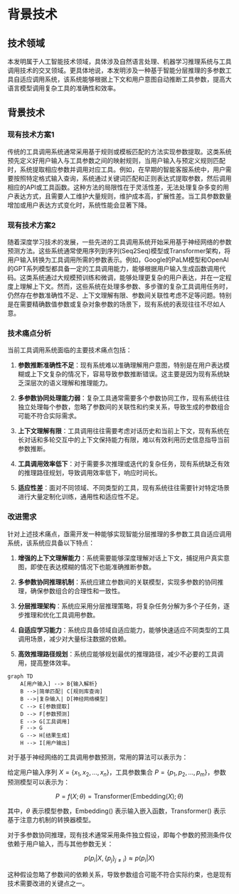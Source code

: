 # 背景技术

## 技术领域

本发明属于人工智能技术领域，具体涉及自然语言处理、机器学习推理系统与工具调用技术的交叉领域。更具体地说，本发明涉及一种基于智能分层推理的多参数工具自适应调用系统，该系统能够根据上下文和用户意图自动推断工具参数，提高大语言模型调用复杂工具的准确性和效率。

## 背景技术

### 现有技术方案1

传统的工具调用系统通常采用基于规则或模板匹配的方法实现参数提取。这类系统预先定义好用户输入与工具参数之间的映射规则，当用户输入与预定义规则匹配时，系统提取相应参数并调用对应工具。例如，在早期的智能客服系统中，用户需要按照特定格式输入查询，系统通过关键词匹配和正则表达式提取参数，然后调用相应的API或工具函数。这种方法的局限性在于灵活性差，无法处理复杂多变的用户表达方式，且需要人工维护大量规则，维护成本高，扩展性差。当工具参数数量增加或用户表达方式变化时，系统性能会显著下降。

### 现有技术方案2

随着深度学习技术的发展，一些先进的工具调用系统开始采用基于神经网络的参数预测方法。这些系统通常使用序列到序列(Seq2Seq)模型或Transformer架构，将用户输入转换为工具调用所需的参数表示。例如，Google的PaLM模型和OpenAI的GPT系列模型都具备一定的工具调用能力，能够根据用户输入生成函数调用代码。这类系统通过大规模预训练和微调，能够处理更复杂的用户表达，并在一定程度上理解上下文。然而，这些系统在处理多参数、多步骤的复杂工具调用任务时，仍然存在参数准确性不足、上下文理解有限、参数间关联性考虑不足等问题。特别是在需要精确数值参数或复杂对象参数的场景下，现有系统的表现往往不尽如人意。

### 技术痛点分析

当前工具调用系统面临的主要技术痛点包括：

1. **参数推断准确性不足**：现有系统难以准确理解用户意图，特别是在用户表达模糊或上下文复杂的情况下，容易导致参数推断错误。这主要是因为现有系统缺乏深层次的语义理解和推理能力。

2. **多参数协同处理能力弱**：复杂工具通常需要多个参数协同工作，现有系统往往独立处理每个参数，忽略了参数间的关联性和约束关系，导致生成的参数组合可能不符合实际需求。

3. **上下文理解有限**：工具调用往往需要考虑对话历史和当前上下文，现有系统在长对话和多轮交互中的上下文保持能力有限，难以有效利用历史信息指导当前参数推断。

4. **工具调用效率低下**：对于需要多次推理或迭代的复杂任务，现有系统缺乏有效的推理路径规划，导致调用效率低下，响应时间长。

5. **适应性差**：面对不同领域、不同类型的工具，现有系统往往需要针对特定场景进行大量定制化训练，通用性和适应性不足。

### 改进需求

针对上述技术痛点，亟需开发一种能够实现智能分层推理的多参数工具自适应调用系统，该系统应具备以下特点：

1. **增强的上下文理解能力**：系统需要能够深度理解对话上下文，捕捉用户真实意图，即使在表达模糊的情况下也能准确推断参数。

2. **多参数协同推理机制**：系统应建立参数间的关联模型，实现多参数的协同推理，确保参数组合的合理性和一致性。

3. **分层推理架构**：系统应采用分层推理策略，将复杂任务分解为多个子任务，逐步推理和优化工具调用参数。

4. **自适应学习能力**：系统应具备领域自适应能力，能够快速适应不同类型的工具调用场景，减少对大量标注数据的依赖。

5. **高效推理路径规划**：系统应能够规划最优的推理路径，减少不必要的工具调用，提高整体效率。

```mermaid
graph TD
    A[用户输入] --> B{输入解析}
    B -->|简单匹配| C[规则库查询]
    B -->|复杂输入| D[神经网络模型]
    C --> E[参数提取]
    D --> F[参数预测]
    E --> G[工具调用]
    F --> G
    G --> H[结果生成]
    H --> I[用户输出]
```

对于基于神经网络的工具调用参数预测，常用的算法可以表示为：

给定用户输入序列 $X = \{x_1, x_2, ..., x_n\}$，工具参数集合 $P = \{p_1, p_2, ..., p_m\}$，参数预测模型可以表示为：

$$P = f(X; \theta) = \text{Transformer}(\text{Embedding}(X); \theta)$$

其中，$\theta$ 表示模型参数，Embedding() 表示输入嵌入函数，Transformer() 表示基于注意力机制的转换器模型。

对于多参数协同推理，现有技术通常采用条件独立假设，即每个参数的预测条件仅依赖于用户输入，而与其他参数无关：

$$p(p_i | X, \{p_j\}_{j \neq i}) \approx p(p_i | X)$$

这种假设忽略了参数间的依赖关系，导致参数组合可能不符合实际约束，也是现有技术需要改进的关键点之一。
